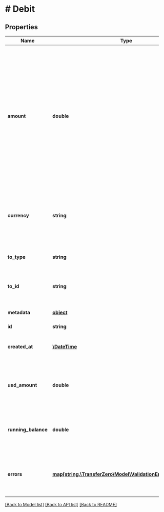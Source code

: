 # # Debit

## Properties

Name | Type | Description | Notes
------------ | ------------- | ------------- | -------------
**amount** | **double** | The amount to be debited from your account.  The “amount” parameter is optional - - if included, it must equal the amount required to fund the transaction. - if omitted, it will default to the amount required to fund the transaction. | [optional] 
**currency** | **string** | The currency of the amount in 3-character alpha ISO 4217 currency format | 
**to_type** | **string** | Describes what the debit is funding | 
**to_id** | **string** | The ID of the resource the debit is funding | 
**metadata** | [**object**](.md) | Metadata of account debit | [optional] 
**id** | **string** |  | [optional] 
**created_at** | [**\DateTime**](\DateTime.md) | Date and time that the debit was created | [optional] 
**usd_amount** | **double** | The amount to be debited from your account converted to USD | [optional] 
**running_balance** | **double** | The total amount remaining in your account after the debit call | [optional] 
**errors** | [**map[string,\TransferZero\Model\ValidationErrorDescription[]]**](array.md) | The fields that have some problems and don&#39;t pass validation | [optional] 

[[Back to Model list]](../../README.md#documentation-for-models) [[Back to API list]](../../README.md#documentation-for-api-endpoints) [[Back to README]](../../README.md)


